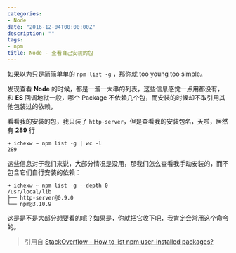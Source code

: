 ```yaml
---
categories:
- Node
date: "2016-12-04T00:00:00Z"
description: ""
tags:
- npm
title: Node - 查看自己安装的包
---
```


如果以为只是简简单单的 `npm list -g` ，那你就 too young too simple。

发现查看 **Node** 的时候，都是一溜一大串的列表，这些信息感觉一点用都没有，和 **ES** 回调地狱一般，哪个 Package 不依赖几个包，而安装的时候却不取引用其他包装过的依赖，

看看我的安装的包，我只装了 `http-server`，但是查看我的安装包名，天啦，居然有 **289** 行

	➜ ichexw ~ npm list -g | wc -l
	289

这些信息对于我们来说，大部分情况是没用，那我们怎么查看我手动安装的，而不包含它们自行安装的依赖：

	➜ ichexw ~ npm list -g --depth 0
	/usr/local/lib
	├── http-server@0.9.0
	└── npm@3.10.9

这是是不是大部分想要看的呢？如果是，你就把它收下吧，我肯定会常用这个命令的。

> 引用自 [StackOverflow - How to list npm user-installed packages?](http://stackoverflow.com/questions/17937960/how-to-list-npm-user-installed-packages)